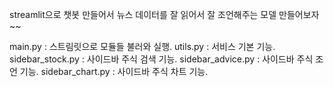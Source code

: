 streamlit으로 챗봇 만들어서 뉴스 데이터를 잘 읽어서 잘 조언해주는 모델 만들어보자 ~~

main.py : 스트림릿으로 모듈들 불러와 실행.
utils.py : 서비스 기본 기능.
sidebar_stock.py : 사이드바 주식 검색 기능.
sidebar_advice.py : 사이드바 주식 조언 기능.
sidebar_chart.py : 사이드바 주식 차트 기능.